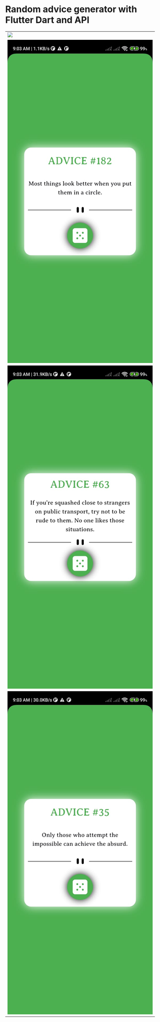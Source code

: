 # Random advice generator with Flutter Dart and API
<table>
  <tr>
    <td><img src='https://github.com/mrkzqsmv/Random-advice-generator-with-Flutter-Dart-and-Api/blob/main/assets/app_screens/WhatsApp-Video-2023-10-05-at-911.gif'></td>
  </tr>
  <tr>
    <td><img src='https://github.com/mrkzqsmv/Random-advice-generator-with-Flutter-Dart-and-Api/blob/main/assets/app_screens/WhatsApp%20Image%202023-10-05%20at%209.11.36%20AM.jpeg'></td>
  </tr>
  <tr>
    <td><img src='https://github.com/mrkzqsmv/Random-advice-generator-with-Flutter-Dart-and-Api/blob/main/assets/app_screens/WhatsApp%20Image%202023-10-05%20at%209.11.36%20AM%20(2).jpeg'></td>
  </tr>
  <tr>
    <td><img src='https://github.com/mrkzqsmv/Random-advice-generator-with-Flutter-Dart-and-Api/blob/main/assets/app_screens/WhatsApp%20Image%202023-10-05%20at%209.11.36%20AM%20(1).jpeg'></td>
  </tr>
</table>
